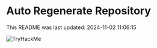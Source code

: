 # Auto Regenerate Repository

This README was last updated: 2024-11-02 11:06:15

 ![TryHackMe](https://tryhackme.com/badge/533634)